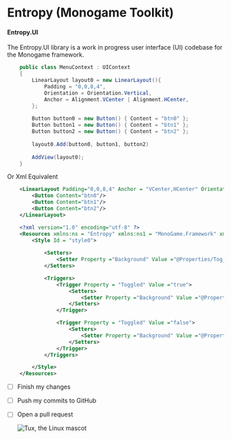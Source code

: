 # Entropy (Monogame Toolkit)
<h4>Entropy.UI</h4>

The Entropy.UI library is a work in progress user interface (UI) codebase for the Monogame framework.  

~~~csharp
    public class MenuContext : UIContext
    {
        LinearLayout layout0 = new LinearLayout(){
            Padding = "0,0,8,4",
            Orientation = Orientation.Vertical,
            Anchor = Alignment.VCenter | Alignment.HCenter,
        };
        
        Button button0 = new Button() { Content = "btn0" };
        Button button1 = new Button() { Content = "btn1" };
        Button button2 = new Button() { Content = "btn2" };
        
        layout0.Add(button0, button1, button2)
        
        AddView(layout0);
    }
~~~

Or Xml Equivalent

~~~xml
    <LinearLayout Padding="0,0,8,4" Anchor = "VCenter,HCenter" Orientation ="Vertical">
        <Button Content="btn0"/>
        <Button Content="btn1"/>
        <Button Content="btn2"/>
    </LinearLayout>
~~~


~~~xml
    <?xml version="1.0" encoding="utf-8" ?>
    <Resources xmlns:ns = "Entropy" xmlns:ns1 = "MonoGame.Framework" xmlns:ns2 = "Entropy.UI">
        <Style Id = "style0">
            
            <Setters>
                <Setter Property ="Background" Value ="@Properties/Tog_Button"/>
            </Setters>

            <Triggers>
                <Trigger Property = "Toggled" Value ="true">
                    <Setters>
                        <Setter Property ="Background" Value ="@Properties/Tog_ButtonPressed"/>
                    </Setters>
                </Trigger>

                <Trigger Property = "Toggled" Value ="false">
                    <Setters>
                        <Setter Property ="Background" Value ="@Properties/Tog_Button"/>
                    </Setters>
                </Trigger>
            </Triggers>

        </Style>
    </Resources> 
~~~


- [ ] Finish my changes
- [ ] Push my commits to GitHub
- [ ] Open a pull request

  ![Tux, the Linux mascot](/assets/images/tux.png)
